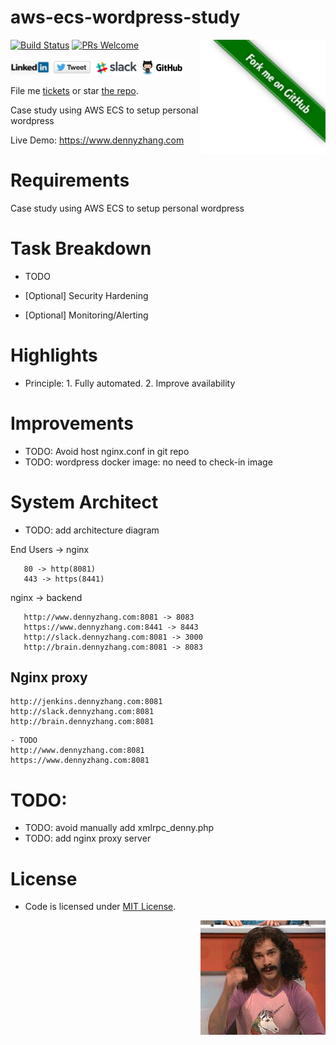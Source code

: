 # aws-ecs-wordpress-study
<a href="https://github.com/DennyZhang?tab=followers"><img align="right" width="200" height="183" src="https://raw.githubusercontent.com/USDevOps/mywechat-slack-group/master/images/fork_github.png" /></a>

[![Build Status](https://travis-ci.org/DennyZhang/aws-ecs-wordpress-study.svg?branch=master)](https://travis-ci.org/DennyZhang/aws-ecs-wordpress-study) [![PRs Welcome](https://img.shields.io/badge/PRs-welcome-brightgreen.svg)](http://makeapullrequest.com)

[![LinkedIn](https://raw.githubusercontent.com/USDevOps/mywechat-slack-group/master/images/linkedin.png)](https://www.linkedin.com/in/dennyzhang001) [![Twitter](https://raw.githubusercontent.com/USDevOps/mywechat-slack-group/master/images/twitter.png)](https://twitter.com/dennyzhang001) [![Slack](https://raw.githubusercontent.com/USDevOps/mywechat-slack-group/master/images/slack.png)](https://goo.gl/ozDDyL) [![Github](https://raw.githubusercontent.com/USDevOps/mywechat-slack-group/master/images/github.png)](https://github.com/DennyZhang)

File me [tickets](https://github.com/DennyZhang/aws-ecs-wordpress-study/issues) or star [the repo](https://github.com/DennyZhang/aws-ecs-wordpress-study).

Case study using AWS ECS to setup personal wordpress

Live Demo: https://www.dennyzhang.com

# Requirements
Case study using AWS ECS to setup personal wordpress

# Task Breakdown
- TODO

- [Optional] Security Hardening
- [Optional] Monitoring/Alerting

# Highlights
- Principle: 1. Fully automated. 2. Improve availability

# Improvements
- TODO: Avoid host nginx.conf in git repo
- TODO: wordpress docker image: no need to check-in image

# System Architect
- TODO: add architecture diagram

End Users -> nginx
```
   80 -> http(8081)
   443 -> https(8441)
```

nginx -> backend
```
   http://www.dennyzhang.com:8081 -> 8083
   https://www.dennyzhang.com:8441 -> 8443
   http://slack.dennyzhang.com:8081 -> 3000
   http://brain.dennyzhang.com:8081 -> 8083   
```
## Nginx proxy

```
http://jenkins.dennyzhang.com:8081
http://slack.dennyzhang.com:8081
http://brain.dennyzhang.com:8081
```

```
- TODO
http://www.dennyzhang.com:8081
https://www.dennyzhang.com:8081
```

# TODO:
- TODO: avoid manually add xmlrpc_denny.php
- TODO: add nginx proxy server

# License
- Code is licensed under [MIT License](https://www.dennyzhang.com/wp-content/mit_license.txt).

<img align="right" width="200" height="183" src="https://raw.githubusercontent.com/USDevOps/mywechat-slack-group/master/images/magic.gif">
